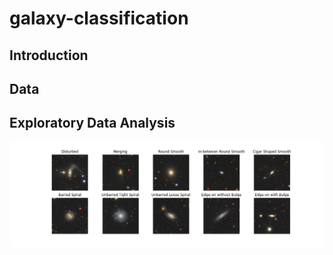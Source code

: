# galaxy-classification

## Introduction

## Data

## Exploratory Data Analysis

<img src="https://github.com/jstodd867/galaxy-classification/blob/main/imgs/class_examples.png">
